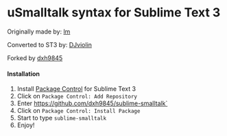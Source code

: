 uSmalltalk syntax for Sublime Text 3
===================================

Originally made by: [lm](https://github.com/lm/sublime-smalltalk-syntax)

Converted to ST3 by: [DJviolin](https://github.com/DJviolin/sublime-smalltalk)

Forked by [dxh9845](https://github.com/dxh9845/sublime-smalltalk)

#### Installation

1. Install [Package Control](https://packagecontrol.io/installation) for Sublime Text 3
2. Click on `Package Control: Add Repository`
3. Enter https://github.com/dxh9845/sublime-smalltalk`
4. Click on `Package Control: Install Package`
5. Start to type `sublime-smalltalk`
6. Enjoy!
